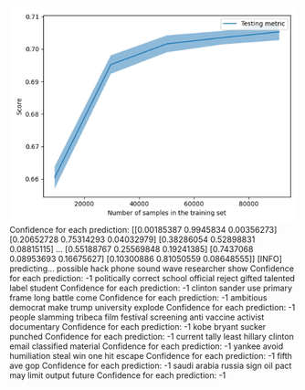 ![](../plots/plot_acc_20230819-1747.png)
Confidence for each prediction: [[0.00185387 0.9945834  0.00356273]
 [0.20652728 0.75314293 0.04032979]
 [0.38286054 0.52898831 0.08815115]
 ...
 [0.55188767 0.25569848 0.19241385]
 [0.7437068  0.08953693 0.16675627]
 [0.10300886 0.81050559 0.08648555]]
[INFO] predicting...
possible hack phone sound wave researcher show
Confidence for each prediction: -1
politically correct school official reject gifted talented label student
Confidence for each prediction: -1
clinton sander use primary frame long battle come
Confidence for each prediction: -1
ambitious democrat make trump university explode
Confidence for each prediction: -1
people slamming tribeca film festival screening anti vaccine activist documentary
Confidence for each prediction: -1
kobe bryant sucker punched
Confidence for each prediction: -1
current tally least hillary clinton email classified material
Confidence for each prediction: -1
yankee avoid humiliation steal win one hit escape
Confidence for each prediction: -1
fifth ave gop
Confidence for each prediction: -1
saudi arabia russia sign oil pact may limit output future
Confidence for each prediction: -1

